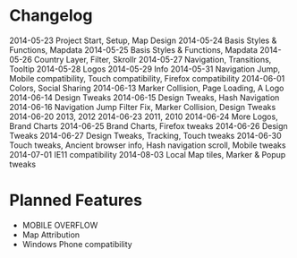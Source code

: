 # Changelog
2014-05-23 	Project Start, Setup, Map Design
2014-05-24	Basis Styles & Functions, Mapdata
2014-05-25	Basis Styles & Functions, Mapdata
2014-05-26	Country Layer, Filter, Skrollr
2014-05-27	Navigation, Transitions, Tooltip
2014-05-28	Logos
2014-05-29	Info
2014-05-31	Navigation Jump, Mobile compatibility, Touch compatibility, Firefox compatibility
2014-06-01	Colors, Social Sharing
2014-06-13	Marker Collision, Page Loading, A Logo
2014-06-14	Design Tweaks
2014-06-15	Design Tweaks, Hash Navigation
2014-06-16	Navigation Jump Filter Fix, Marker Collision, Design Tweaks
2014-06-20	2013, 2012
2014-06-23	2011, 2010
2014-06-24	More Logos, Brand Charts
2014-06-25	Brand Charts, Firefox tweaks
2014-06-26	Design Tweaks
2014-06-27	Design Tweaks, Tracking, Touch tweaks
2014-06-30	Touch tweaks, Ancient browser info, Hash navigation scroll, Mobile tweaks
2014-07-01	IE11 compatibility
2014-08-03	Local Map tiles, Marker & Popup tweaks

# Planned Features
- MOBILE OVERFLOW
-	Map Attribution
- Windows Phone compatibility